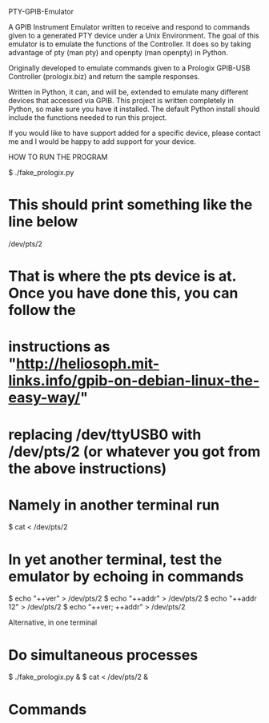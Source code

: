 PTY-GPIB-Emulator


A GPIB Instrument Emulator written to receive and respond to commands given
to a generated PTY device under a Unix Environment. The goal of this emulator
is to emulate the functions of the Controller. It does so by taking advantage
of pty (man pty) and openpty (man openpty) in Python.

Originally developed to emulate commands given to a Prologix GPIB-USB Controller
(prologix.biz) and return the sample responses.

Written in Python, it can, and will be, extended to emulate many different
devices that accessed via GPIB. This project is written completely in Python,
so make sure you have it installed. The default Python install should include
the functions needed to run this project.


If you would like to have support added for a specific device, please contact me
and I would be happy to add support for your device.

 HOW TO RUN THE PROGRAM 

$ ./fake\_prologix.py
# This should print something like the line below
/dev/pts/2

# That is where the pts device is at. Once you have done this, you can follow the
# instructions as "http://heliosoph.mit-links.info/gpib-on-debian-linux-the-easy-way/"
# replacing /dev/ttyUSB0 with /dev/pts/2 (or whatever you got from the above instructions)

# Namely in another terminal run
$ cat < /dev/pts/2

# In yet another terminal, test the emulator by echoing in commands

$ echo "++ver" > /dev/pts/2
$ echo "++addr" > /dev/pts/2
$ echo "++addr 12" > /dev/pts/2
$ echo "++ver; ++addr" > /dev/pts/2


 Alternative, in one terminal 

# Do simultaneous processes
$ ./fake\_prologix.py &
$ cat < /dev/pts/2 &

# Commands